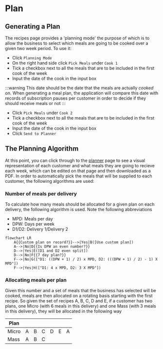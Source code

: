 # Plan

## Generating a Plan

The recipes page provides a 'planning mode' the purpose of which is to allow the business to select which meals are going to be cooked over a given two week period. To use it:

- Click `Planning Mode`
- On the right hand side click `Pick Meals` under `Cook 1`
- Tick a checkbox next to all the meals that are to be included in the first cook of the week
- Input the date of the cook in the input box

:::warning
This date should be the date that the meals are actually _cooked_ on. When generating a meal plan, the application will compare this date with records of subscription pauses per customer in order to decide if they should receive meals or not
:::

- Click `Pick Meals` under `Cook 2`
- Tick a checkbox next to all the meals that are to be included in the first cook of the week
- Input the date of the cook in the input box
- Click `Send to Planner`

## The Planning Algorithm

At this point, you can click through to the [planner](../Pages/planner.md) page to see a visual representation of each customer and what meals they are going to recieve each week, which can be edited on that page and then downloaded as a PDF. In order to automatically pick the meals that will be supplied to each customer, the following algorithms are used:

### Number of meals per delivery

To calculate how many meals should be allocated for a given plan on each delivery, the following algorithm is used. Note the following abbreviations

- MPD: Meals per day
- DPW: Days per week
- D1/D2: Delivery 1/Delivery 2

```mermaid
flowchart LR
    A{{Custom plan on record?}}-->|Yes|B([Use custom plan])
    A-->|No|D{{Is DPW an even number?}}
    D-->|Yes|E([D1 and D2 even split])
    D-->|No|F{{7 day plan?}}
    F-->|No|G(["D1: ((DPW + 1) / 2) x MPD, D2: (((DPW + 1) / 2) - 1) X MPD"])
    F-->|Yes|H(["D1: 4 x MPD, D2: 3 X MPD"])
```

### Allocating meals per plan

Given this number and a set of meals that the business has selected will be cooked, meals are then allocated on a rotating basis starting with the first recipe. So given the set of recipes A, B, C, D and E, if a customer has two plans, one Micro (with 6 meals in this delivery) and one Mass (with 3 meals in this delivery), they will be allocated in the following way

| Plan  |     |     |     |     |     |     |
| ----- | --- | --- | --- | --- | --- | --- |
| Micro | A   | B   | C   | D   | E   | A   |
| Mass  | A   | B   | C   |     |     |     |
